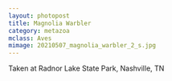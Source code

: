 ```yaml
---
layout: photopost
title: Magnolia Warbler
category: metazoa
mclass: Aves
mimage: 20210507_magnolia_warbler_2_s.jpg
---
```


Taken at Radnor Lake State Park, Nashville, TN
